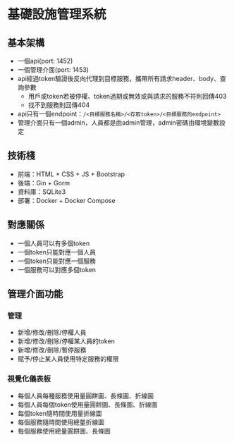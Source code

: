 # 基礎設施管理系統

## 基本架構

- 一個api(port: 1452)
- 一個管理介面(port: 1453)
- api經過token驗證後反向代理到目標服務，攜帶所有請求header、body、查詢參數
  - 用戶或token若被停權、token過期或無效或與請求的服務不符則回傳403
  - 找不到服務則回傳404
- api只有一個endpoint：`/<目標服務名稱>/<存取token>/<目標服務的endpoint>`
- 管理介面只有一個admin，人員都是由admin管理，admin密碼由環境變數設定

## 技術棧

- 前端：HTML + CSS + JS + Bootstrap
- 後端：Gin + Gorm
- 資料庫：SQLite3
- 部署：Docker + Docker Compose

## 對應關係

- 一個人員可以有多個token
- 一個token只能對應一個人員
- 一個token只能對應一個服務
- 一個服務可以對應多個token

## 管理介面功能

### 管理

- 新增/修改/刪除/停權人員
- 新增/修改/刪除/停權某人員的token
- 新增/修改/刪除/暫停服務
- 賦予/停止某人員使用特定服務的權限

### 視覺化儀表板

- 每個人員每種服務使用量圓餅圖、長條圖、折線圖
- 每個人員每個token使用量圓餅圖、長條圖、折線圖
- 每個token隨時間使用量折線圖
- 每個服務隨時間使用總量折線圖
- 每個服務使用總量圓餅圖、長條圖
